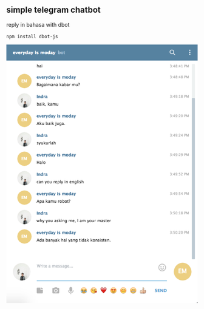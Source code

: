 ## simple telegram chatbot

reply in bahasa with dbot

```
npm install dbot-js
```

![simplechatbot](simplechatbot.png)
